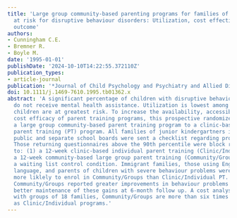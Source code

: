 ```yaml
---
title: 'Large group community-based parenting programs for families of preschoolers
  at risk for disruptive behaviour disorders: Utilization, cost effectiveness, and
  outcome'
authors:
- Cunningham C.E.
- Bremner R.
- Boyle M.
date: '1995-01-01'
publishDate: '2024-10-10T14:22:55.372110Z'
publication_types:
- article-journal
publication: '*Journal of Child Psychology and Psychiatry and Allied Disciplines*'
doi: 10.1111/j.1469-7610.1995.tb01362.x
abstract: 'A significant percentage of children with disruptive behaviour disorders
  do not receive mental health assistance. Utilization is lowest among groups whose
  children are at greatest risk. To increase the availability, accessibility, and
  cost efficacy of parent training programs, this prospective randomized trial compared
  a large group community-based parent training program to a clinic-based individual
  parent training (PT) program. All families of junior kindergartners in the Hamilton
  public and separate school boards were sent a checklist regarding problems at home.
  Those returning questionnaires above the 90th percentile were block randomly assigned
  to: (1) a 12-week clinic-based individual parent training (Clinic/Individual), (2)
  a 12-week community-based large group parent training (Community/Group), or (3)
  a waiting list control condition. Immigrant families, those using English as a second
  language, and parents of children with severe behaviour problems were significantly
  more liklely to enrol in Community/Groups than Clinic/Individual PT. Parents in
  Community/Groups reported greater improvements in behaviour problems at home and
  better maintenance of these gains at 6-month follow up. A cost analysis showed that
  with groups of 18 families, Community/Groups are more than six times as cost effective
  as Clinic/Individual programs.'
---
```

